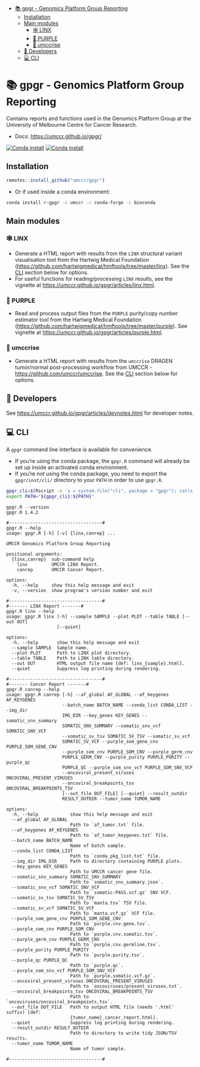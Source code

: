 
- [📚 gpgr - Genomics Platform Group
  Reporting](#-gpgr---genomics-platform-group-reporting)
  - [Installation](#installation)
  - [Main modules](#main-modules)
    - [🕸 LINX](#id_-linx)
    - [🔮 PURPLE](#id_-purple)
    - [🐍 umccrise](#id_-umccrise)
  - [🥳 Developers](#id_-developers)
  - [💻 CLI](#id_-cli)

<!-- README.md is generated from README.Rmd. Please edit that file -->

# 📚 gpgr - Genomics Platform Group Reporting

Contains reports and functions used in the Genomics Platform Group at
the University of Melbourne Centre for Cancer Research.

- Docs: <https://umccr.github.io/gpgr/>

[![Conda
install](https://anaconda.org/umccr/r-gpgr/badges/version.svg)](https://anaconda.org/umccr/r-gpgr)
[![Conda
install](https://anaconda.org/umccr/r-gpgr/badges/latest_release_date.svg)](https://anaconda.org/umccr/r-gpgr)

## Installation

``` r
remotes::install_github("umccr/gpgr")
```

- Or if used inside a conda environment:

``` bash
conda install r-gpgr -c umccr -c conda-forge -c bioconda
```

## Main modules

### 🕸 LINX

- Generate a HTML report with results from the `LINX` structural variant
  visualisation tool from the Hartwig Medical Foundation
  (<https://github.com/hartwigmedical/hmftools/tree/master/linx>). See
  the [CLI](#cli) section below for options.
- For useful functions for reading/processing `LINX` results, see the
  vignette at <https://umccr.github.io/gpgr/articles/linx.html>.

### 🔮 PURPLE

- Read and process output files from the `PURPLE` purity/copy number
  estimator tool from the Hartwig Medical Foundation
  (<https://github.com/hartwigmedical/hmftools/tree/master/purple>). See
  vignette at <https://umccr.github.io/gpgr/articles/purple.html>.

### 🐍 umccrise

- Generate a HTML report with results from the `umccrise` DRAGEN
  tumor/normal post-processing workflow from UMCCR -
  <https://github.com/umccr/umccrise>. See the [CLI](#cli) section below
  for options.

## 🥳 Developers

See <https://umccr.github.io/gpgr/articles/devnotes.html> for developer
notes.

## 💻 CLI

A `gpgr` command line interface is available for convenience.

- If you’re using the conda package, the `gpgr.R` command will already
  be set up inside an activated conda environment.
- If you’re *not* using the conda package, you need to export the
  `gpgr/inst/cli/` directory to your `PATH` in order to use `gpgr.R`.

``` bash
gpgr_cli=$(Rscript -e 'x = system.file("cli", package = "gpgr"); cat(x, "\n")' | xargs)
export PATH="${gpgr_cli}:${PATH}"
```

    gpgr.R --version
    gpgr.R 1.4.2

    #-----------------------------------#
    gpgr.R --help
    usage: gpgr.R [-h] [-v] {linx,canrep} ...

    UMCCR Genomics Platform Group Reporting

    positional arguments:
      {linx,canrep}  sub-command help
        linx         UMCCR LINX Report.
        canrep       UMCCR Cancer Report.

    options:
      -h, --help     show this help message and exit
      -v, --version  show program's version number and exit

    #-----------------------------------#
    #------- LINX Report -------#
    gpgr.R linx --help
    usage: gpgr.R linx [-h] --sample SAMPLE --plot PLOT --table TABLE [--out OUT]
                       [--quiet]

    options:
      -h, --help       show this help message and exit
      --sample SAMPLE  Sample name.
      --plot PLOT      Path to LINX plot directory.
      --table TABLE    Path to LINX table directory.
      --out OUT        HTML output file name [def: linx_{sample}.html].
      --quiet          Suppress log printing during rendering.

    #-----------------------------------#
    #------- Cancer Report -------#
    gpgr.R canrep --help
    usage: gpgr.R canrep [-h] --af_global AF_GLOBAL --af_keygenes AF_KEYGENES
                         --batch_name BATCH_NAME --conda_list CONDA_LIST --img_dir
                         IMG_DIR --key_genes KEY_GENES --somatic_snv_summary
                         SOMATIC_SNV_SUMMARY --somatic_snv_vcf SOMATIC_SNV_VCF
                         --somatic_sv_tsv SOMATIC_SV_TSV --somatic_sv_vcf
                         SOMATIC_SV_VCF --purple_som_gene_cnv PURPLE_SOM_GENE_CNV
                         --purple_som_cnv PURPLE_SOM_CNV --purple_germ_cnv
                         PURPLE_GERM_CNV --purple_purity PURPLE_PURITY --purple_qc
                         PURPLE_QC --purple_som_snv_vcf PURPLE_SOM_SNV_VCF
                         --oncoviral_present_viruses ONCOVIRAL_PRESENT_VIRUSES
                         --oncoviral_breakpoints_tsv ONCOVIRAL_BREAKPOINTS_TSV
                         [--out_file OUT_FILE] [--quiet] --result_outdir
                         RESULT_OUTDIR --tumor_name TUMOR_NAME

    options:
      -h, --help            show this help message and exit
      --af_global AF_GLOBAL
                            Path to `af_tumor.txt` file.
      --af_keygenes AF_KEYGENES
                            Path to `af_tumor_keygenes.txt` file.
      --batch_name BATCH_NAME
                            Name of batch sample.
      --conda_list CONDA_LIST
                            Path to `conda_pkg_list.txt` file.
      --img_dir IMG_DIR     Path to directory containing PURPLE plots.
      --key_genes KEY_GENES
                            Path to UMCCR cancer gene file.
      --somatic_snv_summary SOMATIC_SNV_SUMMARY
                            Path to `somatic_snv_summary.json`.
      --somatic_snv_vcf SOMATIC_SNV_VCF
                            Path to `somatic-PASS.vcf.gz` SNV VCF.
      --somatic_sv_tsv SOMATIC_SV_TSV
                            Path to `manta.tsv` TSV file.
      --somatic_sv_vcf SOMATIC_SV_VCF
                            Path to `manta.vcf.gz` VCF file.
      --purple_som_gene_cnv PURPLE_SOM_GENE_CNV
                            Path to `purple.cnv.gene.tsv`.
      --purple_som_cnv PURPLE_SOM_CNV
                            Path to `purple.cnv.somatic.tsv`.
      --purple_germ_cnv PURPLE_GERM_CNV
                            Path to `purple.cnv.germline.tsv`.
      --purple_purity PURPLE_PURITY
                            Path to `purple.purity.tsv`.
      --purple_qc PURPLE_QC
                            Path to `purple.qc`.
      --purple_som_snv_vcf PURPLE_SOM_SNV_VCF
                            Path to `purple.somatic.vcf.gz`.
      --oncoviral_present_viruses ONCOVIRAL_PRESENT_VIRUSES
                            Path to `oncoviruses/present_viruses.txt`.
      --oncoviral_breakpoints_tsv ONCOVIRAL_BREAKPOINTS_TSV
                            Path to `oncoviruses/oncoviral_breakpoints.tsv`.
      --out_file OUT_FILE   Path to output HTML file (needs '.html' suffix) [def:
                            {tumor_name}_cancer_report.html].
      --quiet               Suppress log printing during rendering.
      --result_outdir RESULT_OUTDIR
                            Path to directory to write tidy JSON/TSV results.
      --tumor_name TUMOR_NAME
                            Name of tumor sample.

    #-----------------------------------#
